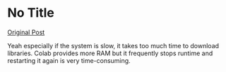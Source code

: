 # No Title

[Original Post](https://discourse.onlinedegree.iitm.ac.in/t/168449/70)

<p>Yeah especially if the system is slow, it takes too much time to download libraries. Colab provides more RAM but it frequently stops runtime and restarting it again is very time-consuming.</p>